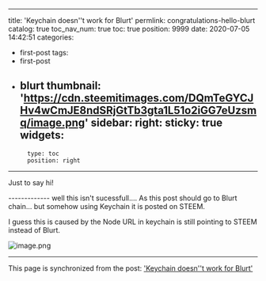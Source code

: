 
---
title: 'Keychain doesn''t work for Blurt'
permlink: congratulations-hello-blurt
catalog: true
toc_nav_num: true
toc: true
position: 9999
date: 2020-07-05 14:42:51
categories:
- first-post
tags:
- first-post
- blurt
thumbnail: 'https://cdn.steemitimages.com/DQmTeGYCJHv4wCmJE8ndSRjGtTb3gta1L51o2iGG7eUzsmq/image.png'
sidebar:
    right:
        sticky: true
widgets:
    -
        type: toc
        position: right
---


Just to say hi!

------------- well this isn't sucessfull....
As this post should go to Blurt chain... but somehow using Keychain it is posted on STEEM.


I guess this is caused by the Node URL in keychain is still pointing to STEEM instead of Blurt.

![image.png](https://cdn.steemitimages.com/DQmTeGYCJHv4wCmJE8ndSRjGtTb3gta1L51o2iGG7eUzsmq/image.png)

- - -

This page is synchronized from the post: ['Keychain doesn''t work for Blurt'](https://steemit.com/@justyy/congratulations-hello-blurt)
